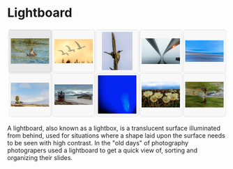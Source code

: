 # Lightboard

![Lightboard](../../etc/lightboard.png)

A lightboard, also known as a lightbox, is a translucent surface illuminated from behind, used for 
situations where a shape laid upon the surface needs to be seen with high contrast. In the "old days" 
of photography photograpers used a lightboard to get a quick view of, sorting and organizing their slides. 
